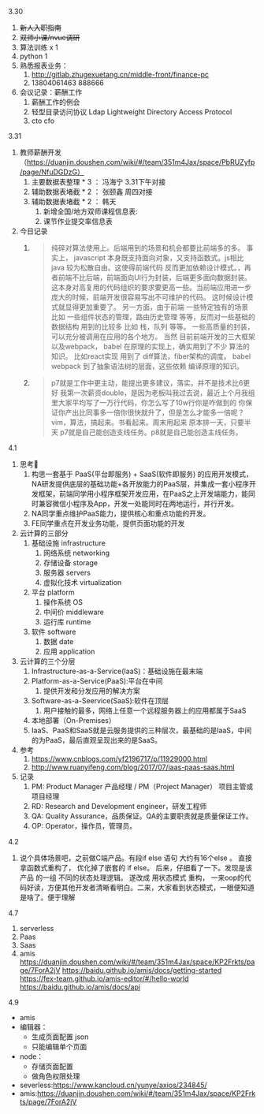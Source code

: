 3.30 
1. ~~新人入职指南~~
2. ~~双师小课/nvue调研~~
3. 算法训练 x 1
4. python 1
5. 熟悉报表业务：
   1. http://gitlab.zhugexuetang.cn/middle-front/finance-pc
   2. 13804061463 888666
6. 会议记录：薪酬工作
   1. 薪酬工作的例会
   2. 轻型目录访问协议 Ldap Lightweight Directory Access Protocol
   3. cto cfo


3.31
1. 教师薪酬开发 （https://duanjin.doushen.com/wiki/#/team/351m4Jax/space/PbRUZyfp/page/NfuDGDzG）
   1. 主要数据表整理 * 3 ：	冯海宁 3.31下午对接
   2. 辅助数据表堵截 * 2 ： 张颐鑫 周四对接
   3. 辅助数据表堵截 * 2 ： 韩天 
      1. 新增全国/地方双师课程信息表:
      2. 课节作业提交率信息表
2. 今日记录
   1. > 纯碎对算法使用上。后端用到的场景和机会都要比前端多的多。
        > 事实上， javascript 本身既支持面向对象，又支持函数式。js相比java 较为松散自由。这使得前端代码 反而更加依赖设计模式。，再者前端不比后端，前端面向UI行为封装，后端更多面向数据封装。这本身对高复用的代码组织的要求要更高一些。当前端应用进一步庞大的时候，前端开发很容易写出不可维护的代码。 这时候设计模式就显得更加重要了。
        > 另一方面，由于前端 一些特定独有的场景 比如 一些组件状态的管理，路由历史管理 等等，反而对一些基础的数据结构 用到的比较多 比如 栈，队列 等等。 一些高质量的封装，可以充分被调用在应用的各个地方。
        > 当然 目前前端开发的三大框架 以及webpack， babel 在原理的实现上，确实用到了不少 算法的知识。
        > 比如react实现 用到了 diff算法，fiber架构的调度。 
        > babel  webpack 到了抽象语法树的层面，这些依赖 编译原理的知识。
    1. > p7就是工作中更主动，能提出更多建议，落实。并不是技术比6更好
        我第一次薪资double，是因为老板叫我过去说，最近上个月我组里大家平均写了一万行代码，你怎么写了10w行你是咋做到的
        你保证你产出比同事多一倍你很快就升了，但是怎么才能多一倍呢？vim，算法，搞起来。书看起来。周末用起来
        原本排一天，只要半天
        p7就是自己能创造支线任务。p8就是自己能创造主线任务。

4.1
1. 思考🤔
   1. 构思一套基于 PaaS(平台即服务) + SaaS(软件即服务) 的应用开发模式，NA研发提供底层的基础功能+各开放能力的PaaS层，并集成一套小程序开发框架，前端同学用小程序框架开发应用，在PaaS之上开发端能力，能同时兼容微信小程序及App，开发一处能同时在两地运行，并行开发。
   2. NA同学重点维护PaaS能力，提供核心和重点功能的开发。
   3. FE同学重点在开发业务功能，提供页面功能的开发
2. 云计算的三部分
   1. 基础设施 infrastructure
      1. 网络系统 networking
      2. 存储设备 storage
      3. 服务器 servers
      4. 虚拟化技术 virtualization
   2. 平台 platform
      1. 操作系统 OS
      2. 中间价 middleware
      3. 运行库 runtime
   3. 软件 software
      1. 数据 date
      2. 应用 application
3. 云计算的三个分层
   1. Infrastructure-as-a-Service(IaaS)：基础设施在最末端
   2. Platform-as-a-Service(PaaS):平台在中间
      1. 提供开发和分发应用的解决方案
   3. Software-as-a-Seervice(SaaS):软件在顶层
      1. 用户接触的最多，网络上任意一个远程服务器上的应用都属于SaaS
   4. 本地部署（On-Premises）
   5. IaaS、PaaS和SaaS就是云服务提供的三种层次，最基础的是IaaS，中间的为PaaS，最后直观呈现出来的是SaaS。
4. 参考
   1. https://www.cnblogs.com/yf2196717/p/11929000.html
   2. http://www.ruanyifeng.com/blog/2017/07/iaas-paas-saas.html
5. 记录
   1. PM: Product Manager 产品经理 / PM（Project Manager） 项目主管或项目经理
   2. RD: Research and Development engineer，研发工程师
   3. QA: Quality Assurance，品质保证。QA的主要职责就是质量保证工作。
   4. OP: Operator，操作员，管理员。




4.2 
1. 说个具体场景吧，之前做C端产品。有段if else 语句  大约有16个else 。
直接拿函数式重构了， 优化掉了嵌套的 if else。 
后来，仔细看了一下。发现是该产品 的一组  不同的状态处理逻辑。
遂改成 用状态模式 重构， 一来oop的代码好读，方便其他开发者清晰看明白。二来，大家看到状态模式，一眼便知道是啥了。便于理解



4.7 
1. serverless
2. Paas 
3. Saas
4. amis
 https://duanjin.doushen.com/wiki/#/team/351m4Jax/space/KP2Frkts/page/7ForA2jV
 https://baidu.github.io/amis/docs/getting-started
 https://fex-team.github.io/amis-editor/#/hello-world
 https://baidu.github.io/amis/docs/api 


 4.9
 - amis
 - 编辑器：
   - 生成页面配置 json
   - 只能编辑单个页面
 - node：
   - 存储页面配置
   - 做角色权限处理
- severless:https://www.kancloud.cn/yunye/axios/234845/
- amis:https://duanjin.doushen.com/wiki/#/team/351m4Jax/space/KP2Frkts/page/7ForA2jV

